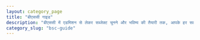 ```yaml
---
layout: category_page
title: "बीएससी गाइड"
description: "बीएससी में एडमिशन से लेकर सब्जेक्ट चुनने और भविष्य की तैयारी तक, आपके हर सवाल का जवाब।"
category_slug: "bsc-guide"
---
```

